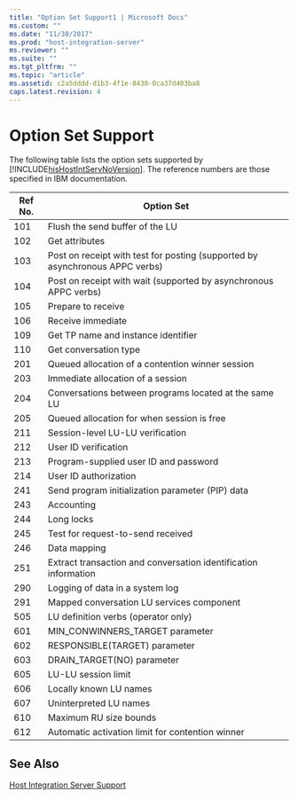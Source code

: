 ```yaml
---
title: "Option Set Support1 | Microsoft Docs"
ms.custom: ""
ms.date: "11/30/2017"
ms.prod: "host-integration-server"
ms.reviewer: ""
ms.suite: ""
ms.tgt_pltfrm: ""
ms.topic: "article"
ms.assetid: c2a5dddd-d1b3-4f1e-8438-0ca37d403ba8
caps.latest.revision: 4
---
```

# Option Set Support
The following table lists the option sets supported by [!INCLUDE[hisHostIntServNoVersion](../includes/hishostintservnoversion-md.md)]. The reference numbers are those specified in IBM documentation.  
  
|Ref No.|Option Set|  
|-------------|----------------|  
|101|Flush the send buffer of the LU|  
|102|Get attributes|  
|103|Post on receipt with test for posting (supported by asynchronous APPC verbs)|  
|104|Post on receipt with wait (supported by asynchronous APPC verbs)|  
|105|Prepare to receive|  
|106|Receive immediate|  
|109|Get TP name and instance identifier|  
|110|Get conversation type|  
|201|Queued allocation of a contention winner session|  
|203|Immediate allocation of a session|  
|204|Conversations between programs located at the same LU|  
|205|Queued allocation for when session is free|  
|211|Session-level LU-LU verification|  
|212|User ID verification|  
|213|Program-supplied user ID and password|  
|214|User ID authorization|  
|241|Send program initialization parameter (PIP) data|  
|243|Accounting|  
|244|Long locks|  
|245|Test for request-to-send received|  
|246|Data mapping|  
|251|Extract transaction and conversation identification information|  
|290|Logging of data in a system log|  
|291|Mapped conversation LU services component|  
|505|LU definition verbs (operator only)|  
|601|MIN_CONWINNERS_TARGET parameter|  
|602|RESPONSIBLE(TARGET) parameter|  
|603|DRAIN_TARGET(NO) parameter|  
|605|LU-LU session limit|  
|606|Locally known LU names|  
|607|Uninterpreted LU names|  
|610|Maximum RU size bounds|  
|612|Automatic activation limit for contention winner|  
  
## See Also  
 [Host Integration Server Support](../HIS2010/host-integration-server-support1.md)